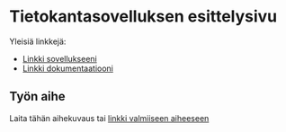 # Tietokantasovelluksen esittelysivu

Yleisiä linkkejä:

* [Linkki sovellukseeni](http://perkoila.users.cs.helsinki.fi/tsoha/)
* [Linkki dokumentaatiooni](https://github.com/kalleprkl/Tsoha-Bootstrap/blob/master/doc/dokumentaatio.pdf)

## Työn aihe

Laita tähän aihekuvaus tai [linkki valmiiseen aiheeseen](http://advancedkittenry.github.io/suunnittelu_ja_tyoymparisto/aiheet/Ostoskassi.html) 
